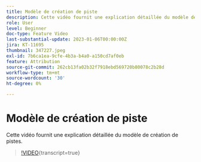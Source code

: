 ```yaml
---
title: Modèle de création de piste
description: Cette vidéo fournit une explication détaillée du modèle de création de pistes.
role: User
level: Beginner
doc-type: Feature Video
last-substantial-update: 2023-01-06T00:00:00Z
jira: KT-11695
thumbnail: 347227.jpeg
exl-id: 7b6ca1ea-9cfe-4b3a-b4a0-a150cd7af0eb
feature: Attribution
source-git-commit: 262cb13fa02b32f7918ebd569720b80078c2b28d
workflow-type: tm+mt
source-wordcount: '30'
ht-degree: 0%

---
```


# Modèle de création de piste

Cette vidéo fournit une explication détaillée du modèle de création de pistes.

>[!VIDEO](https://video.tv.adobe.com/v/347227/?learn=on){transcript=true}
